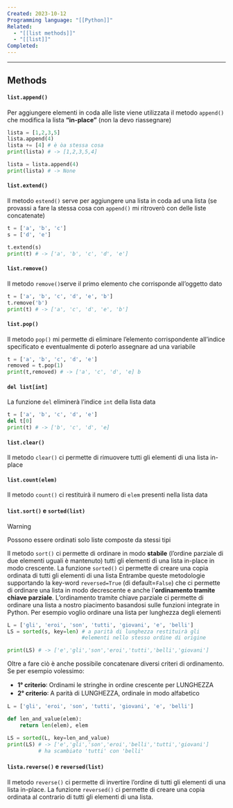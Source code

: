 ```yaml
---
Created: 2023-10-12
Programming language: "[[Python]]"
Related:
  - "[[list methods]]"
  - "[[list]]"
Completed:
---
```

---
## Methods
#### `list.append()`
Per aggiungere elementi in coda alle liste viene utilizzata il metodo `append()` che modifica la lista **“in-place”** (non la devo riassegnare)
```python
lista = [1,2,3,5]
lista.append(4)
lista += [4] # è òa stessa cosa
print(lista) # -> [1,2,3,5,4]

lista = lista.append(4)
print(lista) # -> None
```

#### `list.extend()`
Il metodo `estend()` serve per aggiungere una lista in coda ad una lista (se provassi a fare la stessa cosa con `append()` mi ritroverò con delle liste concatenate)
```python
t = ['a', 'b', 'c']
s = ['d', 'e']

t.extend(s)
print(t) # -> ['a', 'b', 'c', 'd', 'e']
```

#### `list.remove()`
Il metodo `remove()`serve il primo elemento che corrisponde all’oggetto dato
```python
t = ['a', 'b', 'c', 'd', 'e', 'b']
t.remove('b')
print(t) # -> ['a', 'c', 'd', 'e', 'b']
```

#### `list.pop()`
Il metodo `pop()` mi permette di eliminare l’elemento corrispondente all’indice specificato e eventualmente di poterlo assegnare ad una variabile
```python
t = ['a', 'b', 'c', 'd', 'e']
removed = t.pop(1)
print(t,removed) # -> ['a', 'c', 'd', 'e] b
```

#### `del list[int]`
La funzione `del` eliminerà l’indice `int` della lista data
```python
t = ['a', 'b', 'c', 'd', 'e']
del t[0]
print(t) # -> ['b', 'c', 'd', 'e]
```

#### `list.clear()`
Il metodo `clear()` ci permette di rimuovere tutti gli elementi di una lista in-place

#### `list.count(elem)`
Il metodo `count()` ci restituirà il numero di `elem` presenti nella lista data

#### `list.sort()` e `sorted(list)`
> [!WARNING]
> Possono essere ordinati solo liste composte da stessi tipi

Il metodo `sort()` ci permette di ordinare in modo **stabile** (l’ordine parziale di due elementi uguali è mantenuto) tutti gli elementi di una lista in-place in modo crescente.
La funzione `sorted()` ci permette di creare una copia ordinata di tutti gli elementi di una lista
Entrambe queste metodologie supportando la key-word `reversed=True` (di default=`False`) che ci permette di ordinare una lista in modo decrescente e anche l’**ordinamento tramite chiave parziale**.
L’ordinamento tramite chiave parziale ci permette di ordinare una lista a nostro piacimento basandosi sulle funzioni integrate in Python. Per esempio voglio ordinare una lista per lunghezza degli elementi

```python
L = ['gli', 'eroi', 'son', 'tutti', 'giovani', 'e', 'belli']
LS = sorted(s, key=len) # a parità di lunghezza restituirà gli
						#elementi nello stesso ordine di origine

print(LS) # -> ['e','gli','son','eroi','tutti','belli','giovani']
```

Oltre a fare ciò è anche possibile concatenare diversi criteri di ordinamento. Se per esempio volessimo:
- **1° criterio**꞉ Ordinami le stringhe in ordine crescente per LUNGHEZZA
- **2° criterio**꞉ A parità di LUNGHEZZA, ordinale in modo alfabetico

```python
L = ['gli', 'eroi', 'son', 'tutti', 'giovani', 'e', 'belli']

def len_and_value(elem):
	return len(elem), elem

LS = sorted(L, key=len_and_value)
print(LS) # -> ['e','gli','son','eroi','belli','tutti','giovani']
		  # ha scambiato 'tutti' con 'belli'
```
#### `lista.reverse()` e `reversed(list)`
Il metodo `reverse()` ci permette di invertire l’ordine di tutti gli elementi di una lista in-place.
La funzione `reversed()` ci permette di creare una copia ordinata al contrario di tutti gli elementi di una lista.
